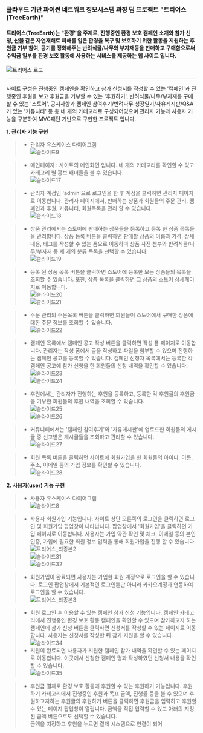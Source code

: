 ### **클라우드 기반 파이썬 네트워크 정보시스템 과정 팀 프로젝트 "트리어스(TreeEarth)"**   
#### 트리어스(TreeEarth)는 "환경"을 주제로, 진행중인 환경 보호 캠페인 소개와 참가 신청, 산불 같은 자연재해로 피해를 입은 환경을 복구 및 보호하기 위한 활동을 지원하는 후원금 기부 참여, 공기를 정화해주는 반려식물/나무와 부자재등을 판매하고 구매함으로써 수익금 일부를 환경 보호 활동에 사용하는 서비스를 제공하는 웹 사이트 입니다.   
![트리어스 로고](https://user-images.githubusercontent.com/110509005/193780027-42f1e326-9810-44f2-a22e-07dcfb1c3378.png)   
* * *   
사이트 구성은 진행중인 캠페인을 확인하고 참가 신청서를 작성할 수 있는 '캠페인'과 진행중인 후원을 보고 후원금을 기부할 수 있는 '후원하기', 반려식물/나무/부자재를 구매할 수 있는 '스토어', 공지사항과 캠페인 참여후기/반려나무 성장일기/자유게시판/Q&A가 있는 '커뮤니티' 등 총 네 개의 카테고리로 구성되어있으며 관리자 기능과 사용자 기능을 구분하여 MVC패턴 기반으로 구현한 프로젝트 입니다.   
   
**1. 관리자 기능 구현**   
> * 관리자 유스케이스 다이어그램   
![슬라이드9](https://user-images.githubusercontent.com/110509005/193634227-76274254-4ae7-4b58-8800-0d661d8d7eca.PNG)   
   
> * 메인페이지 : 사이트의 메인화면 입니다. 네 개의 카테고리를 확인할 수 있고 카테고리 별 홍보 배너들을 볼 수 있습니다.   
![슬라이드17](https://user-images.githubusercontent.com/110509005/193634576-7e126f18-a075-449f-a8d7-30821f3ad513.PNG)   
   
> * 관리자 계정인 'admin'으로 로그인을 한 후 계정을 클릭하면 관리자 페이지로 이동합니다. 관리자 페이지에서, 판매하는 상품과 회원들의 주문 관리, 캠페인과 후원, 커뮤니티, 회원목록을 관리 할 수 있습니다.   
![슬라이드18](https://user-images.githubusercontent.com/110509005/193635101-186ae2d0-5b11-4535-952c-acb68a2fedfc.PNG)   

> * 상품 관리에서는 스토어에 판매하는 상품들을 등록하고 등록 한 상품 목록들을 관리합니다. 상품 등록 버튼을 클릭하면 판매할 상품의 이름과 가격, 상세 내용, 태그를 작성할 수 있는 폼으로 이동하며 상품 사진 첨부와 반려식물/나무/부자재 등 세 개의 분류 목록을 선택할 수 있습니다.   
![슬라이드19](https://user-images.githubusercontent.com/110509005/193636877-3acebdc0-db3e-4126-863f-812ee45bc82a.PNG)   

> * 등록 된 상품 목록 버튼을 클릭하면 스토어에 등록한 모든 상품들의 목록을 조회할 수 있습니다. 또한, 상품 목록을 클릭하면 그 상품의 스토어 상세페이지로 이동합니다.   
![슬라이드20](https://user-images.githubusercontent.com/110509005/193637594-c8efae51-8faf-4b65-a967-be1338d5ef1b.PNG)   
![슬라이드21](https://user-images.githubusercontent.com/110509005/193637632-93f1ffbd-7e9c-42c6-8ad0-5f73180667ef.PNG)   

> * 주문 관리의 주문목록 버튼을 클릭하면 회원들이 스토어에서 구매한 상품에 대한 주문 정보를 조회할 수 있습니다.   
![슬라이드22](https://user-images.githubusercontent.com/110509005/193639264-b8e0d762-30bd-401c-a323-7847cb3c8aa4.PNG)   

> * 캠페인 목록에서 캠페인 공고 작성 버튼을 클릭하면 작성 폼 페이지로 이동합니다. 관리자는 작성 폼에서 글을 작성하고 파일을 첨부할 수 있으며 진행하는 캠페인 공고를 등록할 수 있습니다. 캠페인 신청자 목록에서는 등록한 각 캠페인 공고에 참가 신청을 한 회원들의 신청 내역을 확인할 수 있습니다.   
![슬라이드23](https://user-images.githubusercontent.com/110509005/193640678-dab6a9a6-f317-40a8-aa23-464c66b098ef.PNG)   
![슬라이드24](https://user-images.githubusercontent.com/110509005/193640716-caed8cbf-be46-4508-b38a-8d797304901e.PNG)   

> * 후원에서는 관리자가 진행하는 후원을 등록하고, 등록한 각 후원글의 후원금을 기부한 회원들의 후원 내역을 조회할 수 있습니다.   
![슬라이드25](https://user-images.githubusercontent.com/110509005/193641712-382a66fd-69cf-4e07-b657-4ca1121ede4e.PNG)   
![슬라이드26](https://user-images.githubusercontent.com/110509005/193641734-b9c6fa68-2f31-4e52-9a6f-bba03891f226.PNG)   

> * 커뮤니티에서는 '캠페인 참여후기'와 '자유게시판'에 업로드한 회원들의 게시글 중 신고받은 게시글들을 조회하고 관리할 수 있습니다.   
![슬라이드27](https://user-images.githubusercontent.com/110509005/193642878-27151c73-ba47-4b4b-b12b-d541d58bc833.PNG)   

> * 회원 목록 버튼을 클릭하면 사이트에 회원가입을 한 회원들의 아이디, 이름, 주소, 이메일 등의 가입 정보를 확인할 수 있습니다.   
![슬라이드28](https://user-images.githubusercontent.com/110509005/193643474-1f59b34d-a8bc-496a-a063-159fc18343e0.PNG)   
   
**2. 사용자(user) 기능 구현**   
> * 사용자 유스케이스 다이어그램   
![슬라이드8](https://user-images.githubusercontent.com/110509005/193644701-85b3d3bf-a283-4b32-87ac-b70665c76f42.PNG)   

> * 사용자 회원가입 기능입니다. 사이트 상단 오른쪽의 로그인을 클릭하면 로그인 및 회원가입 팝업창이 나타납니다. 팝업창에서 '회원가입'을 클릭하면 가입 페이지로 이동합니다. 사용자는 가입 약관 확인 및 체크, 이메일 등의 본인 인증, 가입에 필요한 회원 정보 입력을 통해 회원가입을 진행 할 수 있습니다.     
![트리어스_최종본2](https://user-images.githubusercontent.com/110509005/193781215-e20c5909-7963-48f4-9964-ac72f615b5c7.png)   
![슬라이드31](https://user-images.githubusercontent.com/110509005/193784175-84b3aeac-4a57-4066-8235-0a5757721199.PNG)   
![슬라이드32](https://user-images.githubusercontent.com/110509005/193784223-359b0bb0-3768-447a-b6e1-82eeab5f5296.PNG)   

> * 회원가입이 완료되면 사용자는 가입한 회원 계정으로 로그인을 할 수 있습니다. 로그인 팝업창에서 기본적인 로그인뿐만 아니라 카카오계정과 연동하여 로그인을 할 수 있습니다.   
![트리어스_최종본3](https://user-images.githubusercontent.com/110509005/193785708-9d8cd6d9-ffac-447e-afc6-4beaaad7ae5f.png)

> * 회원 로그인 후 이용할 수 있는 캠페인 참가 신청 기능입니다. 캠페인 카테고리에서 진행중인 환경 보호 활동 캠페인을 확인할 수 있으며 참가하고자 하는 캠페인에 참가 신청 버튼을 클릭하면 신청서를 작성할 수 있는 페이지로 이동합니다. 사용자는 신청서를 작성한 뒤 참가 지원을 할 수 있습니다.      
![슬라이드34](https://user-images.githubusercontent.com/110509005/193789938-7de30447-6f9b-4396-bfaf-5f09f62eaafe.PNG)   
> * 지원이 완료되면 사용자가 지원한 캠페인 참가 내역을 확인할 수 있는 페이지로 이동합니다. 이곳에서 신청한 캠페인 명과 작성하였던 신청서 내용을 확인할 수 있습니다.   
![슬라이드35](https://user-images.githubusercontent.com/110509005/193792857-5418c90b-c039-4edd-a97c-55358636e134.PNG)   

> * 후원금 결제로 환경 보호 활동에 후원할 수 있는 후원하기 기능입니다. 후원하기 카테고리에서 진행중인 후원과 목표 금액, 진행률 등을 볼 수 있으며 후원하고자하는 후원글의 후원하기 버튼을 클릭하면 후원금을 입력하고 후원할 수 있는 페이지 팝업창이 열립니다. 금액을 직접 입력할 수 있고 아래의 지정된 금액 버튼으로도 선택할 수 있습니다.<br>
금액을 지정하고 후원을 누르면 결제 시스템으로 연결이 되어









